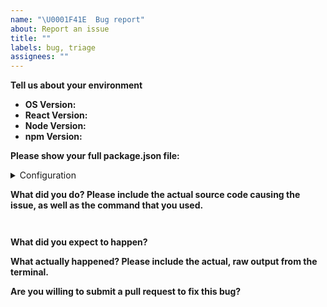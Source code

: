 ```yaml
---
name: "\U0001F41E  Bug report"
about: Report an issue
title: ""
labels: bug, triage
assignees: ""
---
```


**Tell us about your environment**

- **OS Version:**
- **React Version:**
- **Node Version:**
- **npm Version:**

**Please show your full package.json file:**

<details>
<summary>Configuration</summary>

<!-- Paste your configuration below: -->

```js

```

</details>

**What did you do? Please include the actual source code causing the issue, as well as the command that you used.**

<!-- Paste the source code below: -->

```js

```

<!-- Paste the command you used to run Resumify: -->

```bash

```

**What did you expect to happen?**

**What actually happened? Please include the actual, raw output from the terminal.**

**Are you willing to submit a pull request to fix this bug?**

